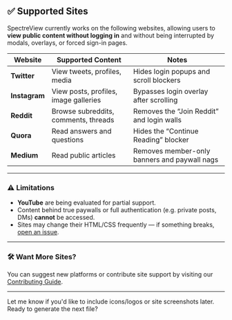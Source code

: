 ## ✅ Supported Sites

SpectreView currently works on the following websites, allowing users to **view public content without logging in** and without being interrupted by modals, overlays, or forced sign-in pages.

| Website       | Supported Content                     | Notes                                        |
| ------------- | ------------------------------------- | -------------------------------------------- |
| **Twitter**   | View tweets, profiles, media          | Hides login popups and scroll blockers       |
| **Instagram** | View posts, profiles, image galleries | Bypasses login overlay after scrolling       |
| **Reddit**    | Browse subreddits, comments, threads  | Removes the “Join Reddit” and login walls    |
| **Quora**     | Read answers and questions            | Hides the “Continue Reading” blocker         |
| **Medium**    | Read public articles                  | Removes member-only banners and paywall nags |

---

### ⚠️ Limitations

* **YouTube** are being evaluated for partial support.
* Content behind true paywalls or full authentication (e.g. private posts, DMs) **cannot** be accessed.
* Sites may change their HTML/CSS frequently — if something breaks, [open an issue](https://github.com/yourusername/SpectreView/issues).

---

### 🛠️ Want More Sites?

You can suggest new platforms or contribute site support by visiting our [Contributing Guide](../CONTRIBUTING.md).

---

Let me know if you'd like to include icons/logos or site screenshots later. Ready to generate the next file?
